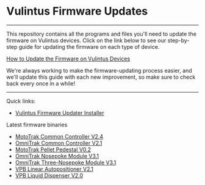 # Vulintus Firmware Updates

---

This repository contains all the programs and files you'll need to update the firmware on Vulintus devices. Click on the link below to see our step-by-step guide for updating the firmware on each type of device.

[How to Update the Firmware on Vulintus Devices](https://docs.google.com/document/d/1-DuVC_cIEYxOqLNrkGcpXPkfhSYOdPtBe5uG3Qw0lsU/)

We're always working to make the firmware-updating process easier, and we'll update this guide with each new improvement, so make sure to check back every once in a while!

---

Quick links:

* [Vulintus Firmware Updater Installer](https://github.com/Vulintus/Vulintus_Firmware_Updates/raw/main/compiled/for_redistribution/Vulintus_Firmware_Updater_Installer.exe)

Latest firmware binaries
* [MotoTrak Common Controller V2.4](https://github.com/Vulintus/Vulintus_Firmware_Updates/raw/main/compiled_binaries/vulintus_mtcc_mototrak_controller_v2p4_20221020.hex)
* [OmniTrak Common Controller V2.1](https://github.com/Vulintus/Vulintus_Firmware_Updates/raw/main/compiled_binaries/vulintus_otcc_omnitrak_controller_v2p1_fw_20240905.bin)
* [MotoTrak Pellet Pedestal V0.2](https://github.com/Vulintus/Vulintus_Firmware_Updates/raw/main/compiled_binaries/vulintus_mtpp_pellet_pedestal_v0p2_fw_20240905.bin)
* [OmniTrak Nosepoke Module V3.1](https://github.com/Vulintus/Vulintus_Firmware_Updates/raw/main/compiled_binaries/vulintus_otnp_omnitrak_nosepoke_v3p1_fw_20240828.hex)
* [OmniTrak Three-Nosepoke Module V3.1](https://github.com/Vulintus/Vulintus_Firmware_Updates/raw/main/compiled_binaries/vulintus_ot3p_threepoke_module_v3p1_fw_20240826.hex)
* [VPB Linear Autopositioner V2.1](https://github.com/Vulintus/Vulintus_Firmware_Updates/raw/main/compiled_binaries/vulintus_pbla_linear_autopositioner_v2p1_fw_20240905.bin)
* [VPB Liquid Dispenser V2.0](https://github.com/Vulintus/Vulintus_Firmware_Updates/raw/main/compiled_binaries/vulintus_pbld_liquid_dispenser_v2p0_fw_20240721.bin)

